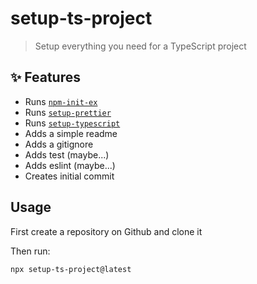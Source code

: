 # setup-ts-project

> Setup everything you need for a TypeScript project

## :sparkles: Features

- Runs [`npm-init-ex`](https://github.com/sajmoni/npm-init-ex)
- Runs [`setup-prettier`](https://github.com/sajmoni/setup-prettier)
- Runs [`setup-typescript`](https://github.com/sajmoni/setup-typescript)
- Adds a simple readme
- Adds a gitignore
- Adds test (maybe...)
- Adds eslint (maybe...)
- Creates initial commit

## Usage

First create a repository on Github and clone it

Then run:

```sh
npx setup-ts-project@latest
```

